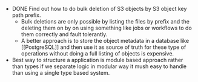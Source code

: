 - DONE Find out how to do bulk deletion of S3 objects by S3 object key path prefix.
	- Bulk deletions are only possible by listing the files by prefix and the deleting them on by on using something like jobs or workflows to do them correctly and fault tolerantly.
	- A better approach is to store the object metadata in a database like [[PostgreSQL]] and then use it as source of truth for these type of operations without doing a full listing of objects is expensive.
- Best way to structure a application is module based approach rather than types if we separate logic in modular way it mush easy to handle than using a single type based system.